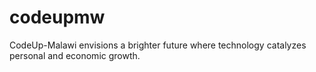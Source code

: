 # codeupmw
CodeUp-Malawi envisions a brighter future where technology catalyzes personal and economic growth.
